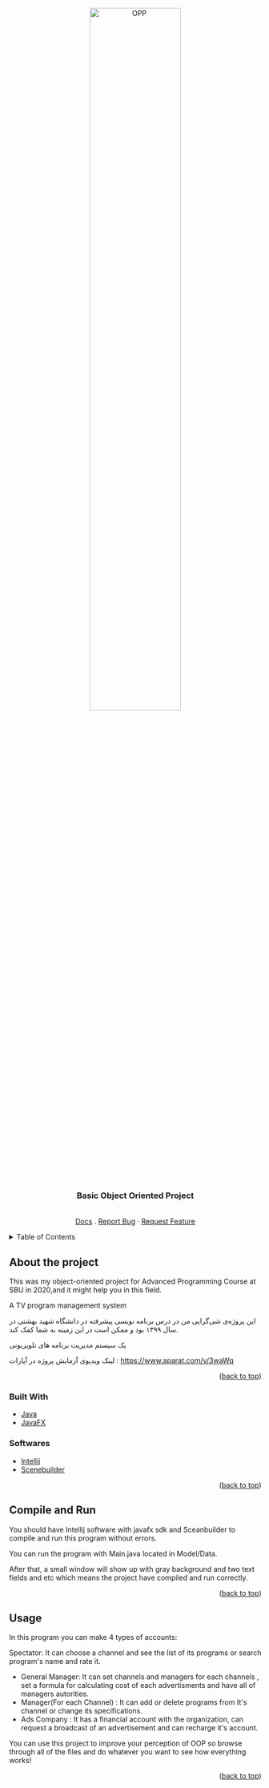 <div id="top"></div>

<br />
<div align="center">
    <img src="https://miro.medium.com/max/1200/0*7zMicw-FfThCbN35.png" alt="OPP" width="60%" height="60%">
  </a>

  <h3 align="center">Basic Object Oriented Project</h3>

  <p align="center">
    <br />
    <a href="https://github.com/othneildrew/Best-README-Template">Docs</a>
    .
    <a href="https://github.com/othneildrew/Best-README-Template/issues">Report Bug</a>
    ·
    <a href="https://github.com/othneildrew/Best-README-Template/issues">Request Feature</a>
  </p>
</div>


<!-- TABLE OF CONTENTS -->
<details>
  <summary>Table of Contents</summary>
  <ol>
    <li>
      <a href="#about-the-project">About The Project</a>
      <ul>
        <li><a href="#built-with">Built With</a></li>
        <li><a href="#softwares">Softwares</a></li>
      </ul>
    </li>
    <li><a href="#compile-and-run">Compile and Run</a></li>
    <li><a href="#usage">Usage</a></li>
    <li><a href="#roadmap">Roadmap</a></li>
    <li><a href="#contributing">Contributing</a></li>
    <li><a href="#license">License</a></li>
    <li><a href="#contact">Contact</a></li>
    <li><a href="#acknowledgments">Acknowledgments</a></li>
  </ol>
</details>

<!-- ABOUT THE PROJECT -->
## About the project
This was my object-oriented project for Advanced Programming Course at SBU in 2020,and it might help you in this field.

A TV program management system

این پروژه‌ی شی‌گرایی من در درس برنامه نویسی پیشرفته در دانشگاه شهید بهشتی در سال ۱۳۹۹ بود و ممکن است در این زمینه به شما کمک کند. 

یک سیستم مدیریت برنامه های تلویزیونی

لینک ویدیوی آزمایش پروژه در آپارات : https://www.aparat.com/v/3waWq
 
<p align="right">(<a href="#top">back to top</a>)</p>

### Built With
* [Java](https://java.com)
* [JavaFX](https://javafx.com)

### Softwares
* [Intellij](https://www.jetbrains.com/idea/)
* [Scenebuilder](https://gluonhq.com/products/scene-builder/)

<p align="right">(<a href="#top">back to top</a>)</p>

<!-- Compile and Run -->
## Compile and Run
You should have Intellij software with javafx sdk and Sceanbuilder to compile and run this program without errors.

You can run the program with Main.java located in Model/Data.

After that, a small window will show up with  gray background and two text fields and etc which means the project have compiled and run correctly.

<p align="right">(<a href="#top">back to top</a>)</p>

<!-- Usage -->
## Usage
In this program you can make 4 types of accounts:

Spectator: It can choose a channel and see the list of its programs or search program's name and rate it.
* General Manager: It can set channels and managers for each channels , set a formula for calculating cost of each advertisments and have all of managers autorities.
* Manager(For each Channel) : It can add or delete programs from It's channel or change its specifications.
* Ads Company : It has a financial account with the organization, can request a broadcast of an advertisement and can recharge it's account.

You can use this project to improve your perception of OOP so browse through all of the files and do whatever you want to see how everything works!

<p align="right">(<a href="#top">back to top</a>)</p>

